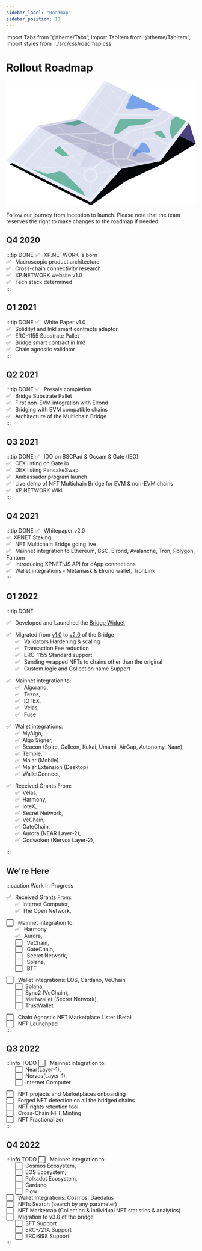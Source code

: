 ```yaml
---
sidebar_label: "Roadmap"
sidebar_position: 10
---
```


import Tabs from '@theme/Tabs';
import TabItem from '@theme/TabItem';
import styles from '../src/css/roadmap.css'

# Rollout Roadmap

![Roadmap](../static/img/44.Roadmap.svg)

Follow our journey from inception to launch. Please note that the team reserves the right to make changes to the roadmap if needed.
## Q4 2020
:::tip DONE
✅ &nbsp; XP.NETWORK is born<br/>
✅ &nbsp; Macroscopic product architecture<br/>
✅ &nbsp; Cross-chain connectivity research<br/>
✅ &nbsp; XP.NETWORK website v1.0<br/>
✅ &nbsp; Tech stack determined<br/>
:::
## Q1 2021
:::tip DONE
✅ &nbsp; White Paper v1.0<br/>
✅ &nbsp; Solidityt and Ink! smart contracts adaptor<br/>
✅ &nbsp; ERC-1155 Substrate Pallet<br/>
✅ &nbsp; Bridge smart contract in Ink!<br/>
✅ &nbsp; Chain agnostic validator<br/>
:::
## Q2 2021
:::tip DONE
✅ &nbsp; Presale completion<br/>
✅ &nbsp; Bridge Substrate Pallet<br/>
✅ &nbsp; First non-EVM integration with Elrond<br/>
✅ &nbsp; Bridging with EVM compatible chains<br/>
✅ &nbsp; Architecture of the Multichain Bridge<br/>
:::
## Q3 2021
:::tip DONE
✅ &nbsp; IDO on BSCPad & Occam & Gate (IEO)<br/>
✅ &nbsp; CEX listing on Gate.io<br/>
✅ &nbsp; DEX listing PancakeSwap<br/>
✅ &nbsp; Ambassador program launch<br/>
✅ &nbsp; Live demo of NFT Multichain Bridge for EVM & non-EVM chains<br/>
✅ &nbsp; XP.NETWORK Wiki<br/>
:::
## Q4 2021
:::tip DONE
✅ &nbsp; Whitepaper v2.0<br/>
✅&nbsp;  XPNET Staking<br/>
✅ &nbsp; NFT Multichain Bridge going live<br/>
✅ &nbsp; Mainnet integration to Ethereum, BSC, Elrond, Avalanche, Tron, Polygon, Fantom<br/>
✅ &nbsp; Introducing XPNET-JS API for dApp connections<br/>
✅ &nbsp; Wallet integrations - Metamask & Elrond wallet, TronLink<br/>
:::
## Q1 2022
:::tip DONE

✅ &nbsp; Developed and Launched the [Bridge Widget](https://widget.xp.network/?widget=true&wsettings=true#)<br/>

✅ &nbsp; Migrated from [v1.0](https://bridge.v1.xp.network/) to [v2.0](https://bridge.xp.network/) of the Bridge<br/>
    &nbsp;&nbsp;&nbsp;&nbsp;&nbsp;&nbsp;✅ &nbsp; Validators Hardening & scaling<br/>
    &nbsp;&nbsp;&nbsp;&nbsp;&nbsp;&nbsp;✅ &nbsp; Transaction Fee reduction<br/>
    &nbsp;&nbsp;&nbsp;&nbsp;&nbsp;&nbsp;✅ &nbsp; ERC-1155 Standard support<br/>
    &nbsp;&nbsp;&nbsp;&nbsp;&nbsp;&nbsp;✅ &nbsp; Sending wrapped NFTs to chains other than the original<br/>
    &nbsp;&nbsp;&nbsp;&nbsp;&nbsp;&nbsp;✅ &nbsp; Custom logic and Collection name Support<br/>

✅ &nbsp; Mainnet integration to:<br/>
    &nbsp;&nbsp;&nbsp;&nbsp;&nbsp;&nbsp;✅ &nbsp; Algorand, <br/>
    &nbsp;&nbsp;&nbsp;&nbsp;&nbsp;&nbsp;✅ &nbsp; Tezos, <br/>
    &nbsp;&nbsp;&nbsp;&nbsp;&nbsp;&nbsp;✅ &nbsp; IOTEX, <br/>
    &nbsp;&nbsp;&nbsp;&nbsp;&nbsp;&nbsp;✅ &nbsp; Velas, <br/>
    &nbsp;&nbsp;&nbsp;&nbsp;&nbsp;&nbsp;✅ &nbsp; Fuse<br/>

✅ &nbsp; Wallet integrations: <br/>
    &nbsp;&nbsp;&nbsp;&nbsp;&nbsp;&nbsp;✅ &nbsp;MyAlgo,<br/>
    &nbsp;&nbsp;&nbsp;&nbsp;&nbsp;&nbsp;✅ &nbsp;Algo Signer,<br/>
    &nbsp;&nbsp;&nbsp;&nbsp;&nbsp;&nbsp;✅ &nbsp;Beacon (Spire, Galleon, Kukai, Umami, AirGap, Autonomy, Naan),<br/>
    &nbsp;&nbsp;&nbsp;&nbsp;&nbsp;&nbsp;✅ &nbsp;Temple,<br/>
    &nbsp;&nbsp;&nbsp;&nbsp;&nbsp;&nbsp;✅ &nbsp;Maiar (Mobile)<br/>
    &nbsp;&nbsp;&nbsp;&nbsp;&nbsp;&nbsp;✅ &nbsp;Maiar Extension (Desktop)<br/>
    &nbsp;&nbsp;&nbsp;&nbsp;&nbsp;&nbsp;✅ &nbsp;WalletConnect,<br/>

✅ &nbsp; Received Grants From: <br/>
    &nbsp;&nbsp;&nbsp;&nbsp;&nbsp;&nbsp;✅ &nbsp;Velas,<br/>
    &nbsp;&nbsp;&nbsp;&nbsp;&nbsp;&nbsp;✅ &nbsp;Harmony,<br/>
    &nbsp;&nbsp;&nbsp;&nbsp;&nbsp;&nbsp;✅ &nbsp;IoteX,<br/>
    &nbsp;&nbsp;&nbsp;&nbsp;&nbsp;&nbsp;✅ &nbsp;Secret Network,<br/>
    &nbsp;&nbsp;&nbsp;&nbsp;&nbsp;&nbsp;✅ &nbsp;VeChain,<br/>
    &nbsp;&nbsp;&nbsp;&nbsp;&nbsp;&nbsp;✅ &nbsp;GateChain,<br/>
    &nbsp;&nbsp;&nbsp;&nbsp;&nbsp;&nbsp;✅ &nbsp;Aurora (NEAR Layer-2),<br/>
    &nbsp;&nbsp;&nbsp;&nbsp;&nbsp;&nbsp;✅ &nbsp;Godwoken (Nervos Layer-2),<br/>

:::
## We're Here
:::caution Work In Progress

✅ &nbsp; Received Grants From: <br/>
    &nbsp;&nbsp;&nbsp;&nbsp;&nbsp;&nbsp;✅ &nbsp;Internet Computer,<br/>
    &nbsp;&nbsp;&nbsp;&nbsp;&nbsp;&nbsp;✅ &nbsp;The Open Network,<br/>

⬜ &nbsp; Mainnet integration to:<br/>
    &nbsp;&nbsp;&nbsp;&nbsp;&nbsp;&nbsp;✅ &nbsp; Harmony, <br/>
    &nbsp;&nbsp;&nbsp;&nbsp;&nbsp;&nbsp;✅ &nbsp; Aurora, <br/>
    &nbsp;&nbsp;&nbsp;&nbsp;&nbsp;&nbsp;⬜ &nbsp; VeChain, <br/>
    &nbsp;&nbsp;&nbsp;&nbsp;&nbsp;&nbsp;⬜ &nbsp; GateChain, <br/>
    &nbsp;&nbsp;&nbsp;&nbsp;&nbsp;&nbsp;⬜ &nbsp; Secret Network, <br/>
    &nbsp;&nbsp;&nbsp;&nbsp;&nbsp;&nbsp;⬜ &nbsp; Solana, <br/>
    &nbsp;&nbsp;&nbsp;&nbsp;&nbsp;&nbsp;⬜ &nbsp; BTT <br/>

⬜ &nbsp; Wallet integrations: EOS, Cardano, VeChain<br/>
    &nbsp;&nbsp;&nbsp;&nbsp;&nbsp;&nbsp;⬜ &nbsp;Solana,<br/>
    &nbsp;&nbsp;&nbsp;&nbsp;&nbsp;&nbsp;⬜ &nbsp;Sync2 (VeChain),<br/>
    &nbsp;&nbsp;&nbsp;&nbsp;&nbsp;&nbsp;⬜ &nbsp;Mathwallet (Secret Network),<br/>
    &nbsp;&nbsp;&nbsp;&nbsp;&nbsp;&nbsp;⬜ &nbsp;TrustWallet<br/>

⬜ &nbsp; Chain Agnostic NFT Marketplace Lister (Beta)<br/>
⬜ &nbsp; NFT Launchpad<br/>
:::
## Q3 2022
:::info TODO
⬜ &nbsp; Mainnet integration to:<br/>
    &nbsp;&nbsp;&nbsp;&nbsp;&nbsp;&nbsp;⬜ &nbsp;Near(Layer-1),<br/>
    &nbsp;&nbsp;&nbsp;&nbsp;&nbsp;&nbsp;⬜ &nbsp;Nervos(Layer-1),<br/>
    &nbsp;&nbsp;&nbsp;&nbsp;&nbsp;&nbsp;⬜ &nbsp;Internet Computer<br/>

⬜ &nbsp; NFT projects and Marketplaces onboarding<br/>
⬜ &nbsp; Forged NFT detection on all the bridged chains<br/>
⬜ &nbsp; NFT rights retention tool<br/>
⬜ &nbsp; Cross-Chain NFT Minting<br/>
⬜ &nbsp; NFT Fractionalizer<br/>
:::

## Q4 2022
:::info TODO
⬜ &nbsp; Mainnet integration to:<br/>
    &nbsp;&nbsp;&nbsp;&nbsp;&nbsp;&nbsp;⬜ &nbsp;Cosmos Ecosystem,<br/>
    &nbsp;&nbsp;&nbsp;&nbsp;&nbsp;&nbsp;⬜ &nbsp;EOS Ecosystem,<br/>
    &nbsp;&nbsp;&nbsp;&nbsp;&nbsp;&nbsp;⬜ &nbsp;Polkadot Ecosystem,<br/>
    &nbsp;&nbsp;&nbsp;&nbsp;&nbsp;&nbsp;⬜ &nbsp;Cardano,<br/>
    &nbsp;&nbsp;&nbsp;&nbsp;&nbsp;&nbsp;⬜ &nbsp;Flow<br/>
⬜ &nbsp; Wallet Integrations: Cosmos, Daedalus<br/>
⬜ &nbsp; NFTs Search (search by any parameter)<br/>
⬜ &nbsp; NFT Marketcap (Collection & individual NFT statistics & analytics)<br/>
⬜ &nbsp; Migration to v3.0 of the bridge<br/>
    &nbsp;&nbsp;&nbsp;&nbsp;&nbsp;&nbsp;⬜ &nbsp;SFT Support<br/>
    &nbsp;&nbsp;&nbsp;&nbsp;&nbsp;&nbsp;⬜ &nbsp;ERC-721A Support<br/>
    &nbsp;&nbsp;&nbsp;&nbsp;&nbsp;&nbsp;⬜ &nbsp;ERC-998  Support<br/>
:::

